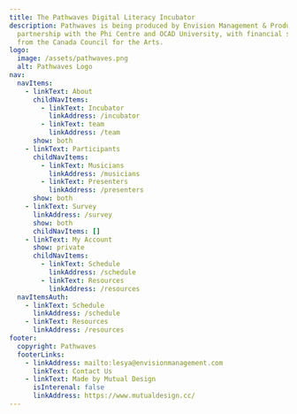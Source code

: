 ```yaml
---
title: The Pathwaves Digital Literacy Incubator
description: Pathwaves is being produced by Envision Management & Production in
  partnership with the Phi Centre and OCAD University, with financial support
  from the Canada Council for the Arts.
logo:
  image: /assets/pathwaves.png
  alt: Pathwaves Logo
nav:
  navItems:
    - linkText: About
      childNavItems:
        - linkText: Incubator
          linkAddress: /incubator
        - linkText: team
          linkAddress: /team
      show: both
    - linkText: Participants
      childNavItems:
        - linkText: Musicians
          linkAddress: /musicians
        - linkText: Presenters
          linkAddress: /presenters
      show: both
    - linkText: Survey
      linkAddress: /survey
      show: both
      childNavItems: []
    - linkText: My Account
      show: private
      childNavItems:
        - linkText: Schedule
          linkAddress: /schedule
        - linkText: Resources
          linkAddress: /resources
  navItemsAuth:
    - linkText: Schedule
      linkAddress: /schedule
    - linkText: Resources
      linkAddress: /resources
footer:
  copyright: Pathwaves
  footerLinks:
    - linkAddress: mailto:lesya@envisionmanagement.com
      linkText: Contact Us
    - linkText: Made by Mutual Design
      isInterenal: false
      linkAddress: https://www.mutualdesign.cc/
---
```

